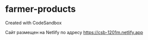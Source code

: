 # farmer-products
Created with CodeSandbox

Сайт размещен на Netlify по адресу https://csb-1201m.netlify.app
